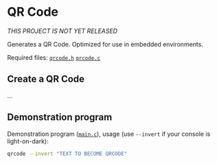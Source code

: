 # QR Code

*THIS PROJECT IS NOT YET RELEASED*

Generates a QR Code.  Optimized for use in embedded environments.

Required files: [`qrcode.h`](qrcode.h) [`qrcode.c`](qrcode.c)


## Create a QR Code

...


## Demonstration program

Demonstration program ([`main.c`](main.c)), usage (use `--invert` if your console is light-on-dark):

```bash
qrcode --invert "TEXT TO BECOME QRCODE"
```

